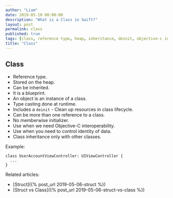 ```yaml
---
author: "Liam"
date: 2019-05-10 00:00:00
description: "What is a Class in Swift?"
layout: post
permalink: class
published: true
tags: [class, reference type, heap, inheritance, deinit, objective-c interoperability]
title: "Class"
---
```


## Class
- Reference type.
- Stored on the heap.
- Can be inherited.
- It is a blueprint.
- An object is an instance of a class.
- Type casting done at runtime.
- Includes a `deinit` - Clean up resources in class lifecycle.
- Can be more than one reference to a class.
- No memberwise initializer.
- Use when we need Objective-C interoperability.
- Use when you need to control identity of data.
- Class inheritance only with other classes.

Example:

```
class UserAccountViewController: UIViewController {
  ...
}
```

Related articles:
- [Struct]({% post_url 2019-05-06-struct %})
- [Struct vs Class]({% post_url 2019-05-06-struct-vs-class %})
